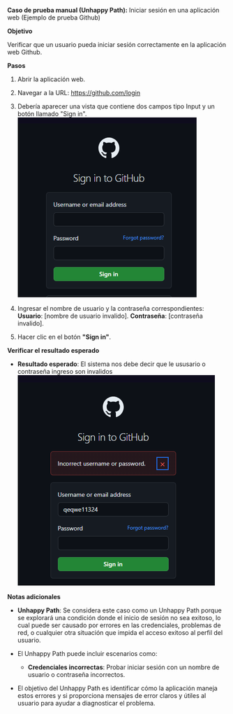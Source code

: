 **Caso de prueba manual (Unhappy Path):** Iniciar sesión en una aplicación web (Ejemplo de prueba Github)

**Objetivo**

Verificar que un usuario pueda iniciar sesión correctamente en la aplicación web Github.

**Pasos**

1. Abrir la aplicación web.
   
2. Navegar a la URL: https://github.com/login

3. Debería aparecer una vista que contiene dos campos tipo Input y un botón llamado "Sign in".
  ![alt text](image.png)

4. Ingresar el nombre de usuario y la contraseña correspondientes:
   **Usuario**: [nombre de usuario invalido].
   **Contraseña**: [contraseña invalido].

5. Hacer clic en el botón **"Sign in"**.

**Verificar el resultado esperado**

- **Resultado esperado**: El sistema nos debe decir que le ususario o contraseña ingreso son invalidos 
 ![alt text](image-1.png)

**Notas adicionales**

- **Unhappy Path**: Se considera este caso como un Unhappy Path porque se explorará una condición donde el inicio de sesión no sea exitoso, lo cual puede ser causado por errores en las credenciales, problemas de red, o cualquier otra situación que impida el acceso exitoso al perfil del usuario.
  
- El Unhappy Path puede incluir escenarios como:
  - **Credenciales incorrectas**: Probar iniciar sesión con un nombre de usuario o contraseña incorrectos.

  
- El objetivo del Unhappy Path es identificar cómo la aplicación maneja estos errores y si proporciona mensajes de error claros y útiles al usuario para ayudar a diagnosticar el problema.

